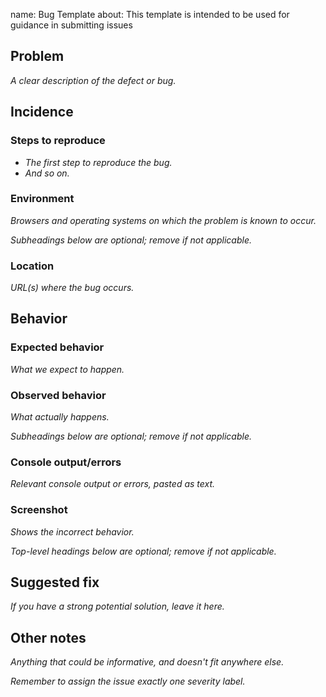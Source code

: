 name: Bug Template
about: This template is intended to be used for guidance in submitting issues

## Problem
*A clear description of the defect or bug.*


## Incidence
### Steps to reproduce
- *The first step to reproduce the bug.*
- *And so on.*

### Environment
*Browsers and operating systems on which the problem is known to occur.*


*Subheadings below are optional; remove if not applicable.*
### Location
*URL(s) where the bug occurs.*


## Behavior
### Expected behavior
*What we expect to happen.*
### Observed behavior
*What actually happens.*


*Subheadings below are optional; remove if not applicable.*
### Console output/errors
*Relevant console output or errors, pasted as text.*

### Screenshot
*Shows the incorrect behavior.*


*Top-level headings below are optional; remove if not applicable.*
## Suggested fix
*If you have a strong potential solution, leave it here.*

## Other notes
*Anything that could be informative, and doesn't fit anywhere else.*


*Remember to assign the issue exactly one severity label.*
